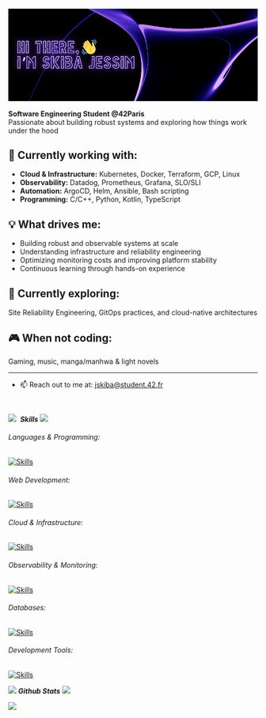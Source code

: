 ![hello](assets/Hello.png)

**Software Engineering Student @42Paris**  
Passionate about building robust systems and exploring how things work under the hood

## 🔧 Currently working with:
- **Cloud & Infrastructure:** Kubernetes, Docker, Terraform, GCP, Linux
- **Observability:** Datadog, Prometheus, Grafana, SLO/SLI
- **Automation:** ArgoCD, Helm, Ansible, Bash scripting
- **Programming:** C/C++, Python, Kotlin, TypeScript

## 💡 What drives me:
- Building robust and observable systems at scale
- Understanding infrastructure and reliability engineering
- Optimizing monitoring costs and improving platform stability
- Continuous learning through hands-on experience

## 🎯 Currently exploring:
Site Reliability Engineering, GitOps practices, and cloud-native architectures

## 🎮 When not coding:
Gaming, music, manga/manhwa & light novels

---

- 📫 Reach out to me at: <a href="mailto:jskiba@student.42.fr">jskiba@student.42.fr</a>

<br>

<img src="https://media2.giphy.com/media/QssGEmpkyEOhBCb7e1/giphy.gif?cid=ecf05e47a0n3gi1bfqntqmob8g9aid1oyj2wr3ds3mg700bl&rid=giphy.gif" width ="30">&nbsp; ***Skills***
<img src="https://user-images.githubusercontent.com/73097560/115834477-dbab4500-a447-11eb-908a-139a6edaec5c.gif">

###### Languages & Programming:
[![Skills](https://skillicons.dev/icons?i=c,cpp,python,kotlin,bash)](https://skillicons.dev)  

###### Web Development:
[![Skills](https://skillicons.dev/icons?i=html,css,js,ts,nodejs,tailwind)](https://skillicons.dev)  

###### Cloud & Infrastructure:
[![Skills](https://skillicons.dev/icons?i=kubernetes,docker,terraform,gcp,linux,ansible)](https://skillicons.dev)  

###### Observability & Monitoring:
[![Skills](https://skillicons.dev/icons?i=prometheus,grafana)](https://skillicons.dev)  

###### Databases:
[![Skills](https://skillicons.dev/icons?i=mysql,sqlite)](https://skillicons.dev)  

###### Development Tools:
[![Skills](https://skillicons.dev/icons?i=git,github,debian,arch,vscode,vim,obsidian)](https://skillicons.dev) 

<img src="https://media.giphy.com/media/iY8CRBdQXODJSCERIr/giphy.gif" width="35">&nbsp;***Github Stats***
<img src="https://user-images.githubusercontent.com/73097560/115834477-dbab4500-a447-11eb-908a-139a6edaec5c.gif">
<br>

<tr>
<td width="50%" align="center">
    <img src="https://github-readme-stats-two-mu-98.vercel.app/api?username=mowhry&theme=nightowl&show_icons=true&count_private=true" />
</td>
